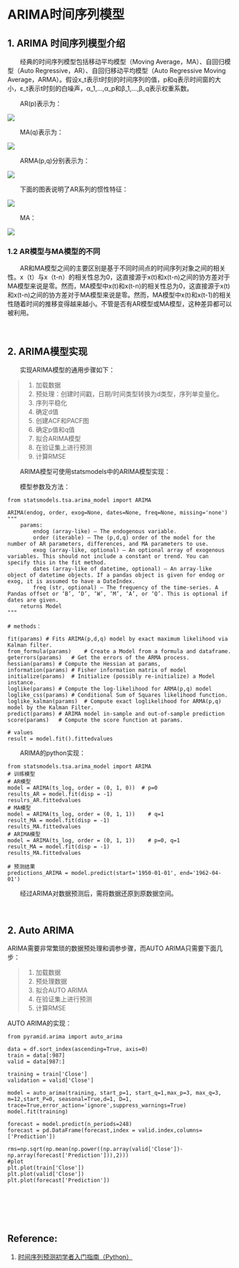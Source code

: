 # ARIMA时间序列模型

## 1. ARIMA 时间序列模型介绍

&emsp;&emsp;经典的时间序列模型包括移动平均模型（Moving Average，MA）、自回归模型（Auto Regressive，AR）、自回归移动平均模型（Auto Regressive Moving Average，ARMA）。假设x_t表示t时刻的时间序列的值，p和q表示时间窗的大小，ε_t表示t时刻的白噪声，α_1,…,α_p和β_1,…,β_q表示权重系数。

&emsp;&emsp;AR(p)表示为：

![](https://upload-images.jianshu.io/upload_images/10947003-a1473ca3666ba125.png?imageMogr2/auto-orient/strip%7CimageView2/2/w/200)

&emsp;&emsp;MA(q)表示为：

![](https://upload-images.jianshu.io/upload_images/10947003-ae0cb30bb1678bde.png?imageMogr2/auto-orient/strip%7CimageView2/2/w/200)

&emsp;&emsp;ARMA(p,q)分别表示为：

![](https://upload-images.jianshu.io/upload_images/10947003-9dc20c2176de80f5.png?imageMogr2/auto-orient/strip%7CimageView2/2/w/200)

&emsp;&emsp;下面的图表说明了AR系列的惯性特征：

![](https://upload-images.jianshu.io/upload_images/10947003-044be34937f700f0.png?imageMogr2/auto-orient/strip%7CimageView2/2/w/600)

&emsp;&emsp;MA：

![](https://upload-images.jianshu.io/upload_images/10947003-8ccc170f3ac3fb63.png?imageMogr2/auto-orient/strip%7CimageView2/2/w/600)

### 1.2 AR模型与MA模型的不同

&emsp;&emsp;AR和MA模型之间的主要区别是基于不同时间点的时间序列对象之间的相关性。x（t）与x（t-n）的相关性总为0，这直接源于x(t)和x(t-n)之间的协方差对于MA模型来说是零。然而，MA模型中x(t)和x(t-n)的相关性总为0，这直接源于x(t)和x(t-n)之间的协方差对于MA模型来说是零。然而，MA模型中x(t)和x(t-1)的相关性随着时间的推移变得越来越小。不管是否有AR模型或MA模型，这种差异都可以被利用。

<br>

## 2. ARIMA模型实现

&emsp;&emsp;实现ARIMA模型的通用步骤如下：

> 1. 加载数据
> 2. 预处理：创建时间戳，日期/时间类型转换为d类型，序列单变量化。
> 3. 序列平稳化
> 4. 确定d值
> 5. 创建ACF和PACF图
> 6. 确定p值和q值
> 7. 拟合ARIMA模型
> 8. 在验证集上进行预测
> 9. 计算RMSE

&emsp;&emsp;ARIMA模型可使用statsmodels中的ARIMA模型实现：

&emsp;&emsp;模型参数及方法：

```python3
from statsmodels.tsa.arima_model import ARIMA

ARIMA(endog, order, exog=None, dates=None, freq=None, missing='none')
"""
    params:
        endog (array-like) – The endogenous variable.
        order (iterable) – The (p,d,q) order of the model for the number of AR parameters, differences, and MA parameters to use.
        exog (array-like, optional) – An optional array of exogenous variables. This should not include a constant or trend. You can specify this in the fit method.
        dates (array-like of datetime, optional) – An array-like object of datetime objects. If a pandas object is given for endog or exog, it is assumed to have a DateIndex.
        freq (str, optional) – The frequency of the time-series. A Pandas offset or ‘B’, ‘D’, ‘W’, ‘M’, ‘A’, or ‘Q’. This is optional if dates are given.
    returns Model
"""

# methods：

fit(params)	# Fits ARIMA(p,d,q) model by exact maximum likelihood via Kalman filter.
from_formula(params)	# Create a Model from a formula and dataframe.
geterrors(params)	# Get the errors of the ARMA process.
hessian(params) # Compute the Hessian at params,
information(params)	# Fisher information matrix of model
initialize(params)	# Initialize (possibly re-initialize) a Model instance.
loglike(params)	# Compute the log-likelihood for ARMA(p,q) model
loglike_css(params)	# Conditional Sum of Squares likelihood function.
loglike_kalman(params)	# Compute exact loglikelihood for ARMA(p,q) model by the Kalman Filter.
predict(params)	# ARIMA model in-sample and out-of-sample prediction
score(params)	# Compute the score function at params.

# values
result = model.fit().fittedvalues
```

&emsp;&emsp;ARIMA的python实现：

```python3
from statsmodels.tsa.arima_model import ARIMA
# 训练模型
# AR模型
model = ARIMA(ts_log, order = (0, 1, 0))  # p=0
results_AR = model.fit(disp = -1)
resulrs_AR.fittedvalues
# MA模型
model = ARIMA(ts_log, order = (0, 1, 1))    # q=1
result_MA = model.fit(disp = -1)
results_MA.fittedvalues
# ARIMA模型
model = ARIMA(ts_log, order = (0, 1, 1))    # p=0, q=1
result_MA = model.fit(disp = -1)
results_MA.fittedvalues

# 预测结果
predictions_ARIMA = model.predict(start='1950-01-01', end='1962-04-01')
```

&emsp;&emsp;经过ARIMA对数据预测后，需将数据还原到原数据空间。

<br>

## 2. Auto ARIMA

ARIMA需要非常繁琐的数据预处理和调参步骤，而AUTO ARIMA只需要下面几步：

> 1. 加载数据
> 2. 预处理数据
> 3. 拟合AUTO ARIMA
> 4. 在验证集上进行预测
> 5. 计算RMSE

AUTO ARIMA的实现：

```python3
from pyramid.arima import auto_arima

data = df.sort_index(ascending=True, axis=0)
train = data[:987]
valid = data[987:]

training = train['Close']
validation = valid['Close']

model = auto_arima(training, start_p=1, start_q=1,max_p=3, max_q=3, m=12,start_P=0, seasonal=True,d=1, D=1, trace=True,error_action='ignore',suppress_warnings=True)
model.fit(training)

forecast = model.predict(n_periods=248)
forecast = pd.DataFrame(forecast,index = valid.index,columns=['Prediction'])

rms=np.sqrt(np.mean(np.power((np.array(valid['Close'])-np.array(forecast['Prediction'])),2)))
#plot
plt.plot(train['Close'])
plt.plot(valid['Close'])
plt.plot(forecast['Prediction'])
```

<br>
<br>
<br>
<br>

## Reference:

1. [时间序列预测初学者入门指南（Python）](https://github.com/IngridLiu/Notebook/blob/master/%E6%97%B6%E9%97%B4%E5%BA%8F%E5%88%97%E5%88%86%E6%9E%90%E5%AD%A6%E4%B9%A0%E7%AC%94%E8%AE%B0/1.%20%E6%97%B6%E9%97%B4%E5%BA%8F%E5%88%97%E9%A2%84%E6%B5%8B%E5%88%9D%E5%AD%A6%E8%80%85%E5%85%A5%E9%97%A8%E6%8C%87%E5%8D%97%EF%BC%88Python%EF%BC%89.md)

